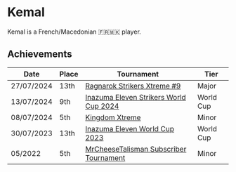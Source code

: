# Kemal

Kemal is a French/Macedonian :fr::macedonia: player.

## Achievements

|Date|Place|Tournament|Tier|
|-|-|-|-|
| 27/07/2024 | 13th | [Ragnarok Strikers Xtreme #9](../../tournaments/ragna/ragnax9.md) | Major |
| 13/07/2024 | 9th | [Inazuma Eleven Strikers World Cup 2024](../../tournaments/worldcup24.md) | World Cup |
| 08/07/2024 | 5th | [Kingdom Xtreme](../../tournaments/misc/kingdom.md) | Minor |
| 30/07/2023 | 13th | [Inazuma Eleven World Cup 2023](../../tournaments/worldcup23.md) | World Cup |
| 05/2022 | 5th | [MrCheeseTalisman Subscriber Tournament](../../tournaments/misc/cheesesub.md) | Minor |